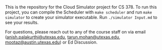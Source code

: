 This is the repository for the Cloud Simulator project for CS 378. To run this project, you can compile the Scheduler with `make scheduler` and run `make simulator` to create your simulator executable. Run `./simulator Input.md` to see your results.

For questions, please reach out to any of the course staff on via email (anish.palakurthi@utexas.edu, tarun.mohan@utexas.edu, mootaz@austin.utexas.edu) or Ed Discussion.
